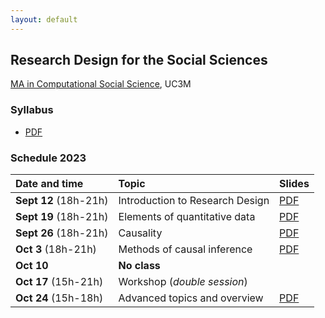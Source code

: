 ```yaml
---
layout: default
---
```


## Research Design for the Social Sciences

[MA in Computational Social Science](https://www.uc3m.es/master/computational-social-science), UC3M

### Syllabus

- [PDF](https://github.com/franvillamil/syllabi/blob/master/current/syllabus_research_design.pdf)

### Schedule 2023

| Date and time        | Topic                                   | Slides |
| :---        | :---                                    | :---   |
| **Sept 12** (18h-21h) | Introduction to Research Design | [PDF](https://nbviewer.org/github/franvillamil/res_design/blob/master/slides/1_introduction/introduction.pdf) |
| **Sept 19** (18h-21h)  | Elements of quantitative data | [PDF](https://nbviewer.org/github/franvillamil/res_design/blob/master/slides/2_basics_quantitative_data/basics_quant_data.pdf) |
| **Sept 26** (18h-21h)  | Causality | [PDF](https://nbviewer.org/github/franvillamil/res_design/blob/master/slides/3_causality/causality.pdf) |
| **Oct 3** (18h-21h)    | Methods of causal inference | [PDF](https://nbviewer.org/github/franvillamil/res_design/blob/master/slides/4_causal_inference_methods/causal_inference.pdf) |
| **Oct 10**  | **No class** | |
| **Oct 17** (15h-21h)  | Workshop (*double session*) | |
| **Oct 24** (15h-18h)   | Advanced topics and overview | [PDF](https://nbviewer.org/github/franvillamil/res_design/blob/master/slides/5_advanced_topics/advanced.pdf) |
